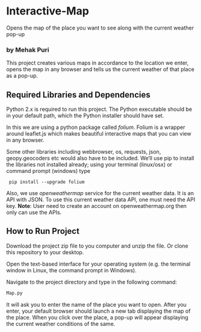 # Interactive-Map
Opens the map of the place you want to see along with the current weather pop-up

### by Mehak Puri

This project creates various maps in accordance to the location we enter, opens the map in any browser and tells us the current weather of that place as a pop-up. 

## Required Libraries and Dependencies

Python 2.x is required to run this project. The Python executable should be in
your default path, which the Python installer should have set.

In this we are using a python package called *folium*. Folium is a wrapper around leaflet.js which makes beautiful interactive maps that you can view in any browser. 

Some other libraries including webbrowser, os, requests, json, geopy.geocoders etc would also have to be included.
 We’ll use pip to install the libraries not installed already; using your terminal (linux/osx) or command prompt (windows) type
 
 ```
  pip install --upgrade folium
 ```
 
 Also, we use *openweathermap* service for the current weather data. It is an API with JSON. To use this current weather data API, one   must need the API key.
 **Note**: User need to create an account on openweathermap.org then only can use the APIs.

## How to Run Project

Download the project zip file to you computer and unzip the file. Or clone this
repository to your desktop.

Open the text-based interface for your operating system (e.g. the terminal
window in Linux, the command prompt in Windows).

Navigate to the project directory and type in the following command:

```bash
Map.py
```
It will ask you to enter the name of the place you want to open.
After you enter, your default browser should launch a new tab displaying the map of the place. When you click over the place, a pop-up will appear displaying the current weather conditions of the same.
